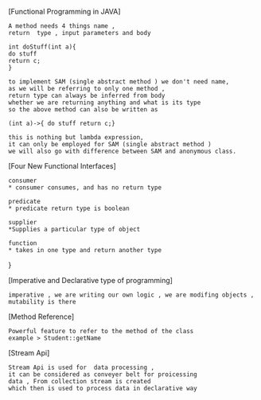 [Functional Programming in JAVA]

    A method needs 4 things name ,
    return  type , input parameters and body

    int doStuff(int a){ 
    do stuff 
    return c; 
    }

    to implement SAM (single abstract method ) we don't need name,
    as we will be referring to only one method ,
    return type can always be inferred from body
    whether we are returning anything and what is its type
    so the above method can also be written as

    (int a)->{ do stuff return c;}

    this is nothing but lambda expression,
    it can only be employed for SAM (single abstract method )
    we will also go with difference between SAM and anonymous class.

[Four New Functional Interfaces]

    consumer
    * consumer consumes, and has no return type

    predicate
    * predicate return type is boolean

    supplier 
    *Supplies a particular type of object

    function
    * takes in one type and return another type

}   


[Imperative and Declarative type of programming]

    imperative , we are writing our own logic , we are modifing objects , mutability is there 

   
[Method Reference]

    Powerful feature to refer to the method of the class
    example > Student::getName

[Stream Api]

    Stream Api is used for  data processing , 
    it can be considered as conveyer belt for proicessing 
    data , From collection stream is created 
    which then is used to process data in declarative way 
    